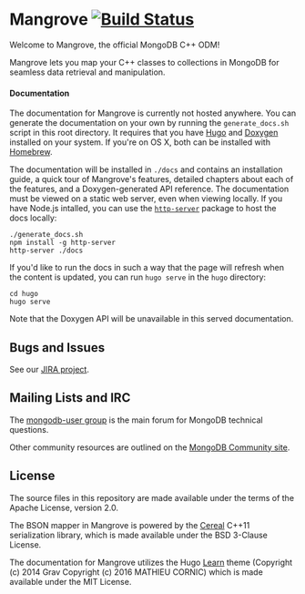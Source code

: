 # Mangrove [![Build Status](https://travis-ci.org/mongodb/mongo-cxx-odm.svg?branch=master)](https://travis-ci.org/mongodb/mongo-cxx-odm)

Welcome to Mangrove, the official MongoDB C++ ODM!

Mangrove lets you map your C++ classes to collections in MongoDB for seamless data retrieval and manipulation.

#### Documentation

The documentation for Mangrove is currently not hosted anywhere. You can generate the documentation on your own by running the `generate_docs.sh` script in this root directory. It requires that you have [Hugo](https://gohugo.io/) and [Doxygen](http://www.stack.nl/~dimitri/doxygen/) installed on your system. If you're on OS X, both can be installed with [Homebrew](http://brew.sh/).

The documentation will be installed in `./docs` and contains an installation guide, a quick tour of Mangrove's features, detailed chapters about each of the features, and a Doxygen-generated API reference. The documentation must be viewed on a static web server, even when viewing locally. If you have Node.js intalled, you can use the [`http-server`](https://www.npmjs.com/package/http-server) package to host the docs locally:

```
./generate_docs.sh
npm install -g http-server
http-server ./docs
```

If you'd like to run the docs in such a way that the page will refresh when the content is updated, you can run `hugo serve` in the `hugo` directory:
```
cd hugo
hugo serve
```

Note that the Doxygen API will be unavailable in this served documentation.

## Bugs and Issues

See our [JIRA project](http://jira.mongodb.org/browse/CXXODM).

## Mailing Lists and IRC

The [mongodb-user group](https://groups.google.com/forum/#!forum/mongodb-user) is the main forum for MongoDB technical questions.

Other community resources are outlined on the [MongoDB Community site](http://dochub.mongodb.org/core/community).

## License

The source files in this repository are made available under the terms of the Apache License, version 2.0.

The BSON mapper in Mangrove is powered by the [Cereal](http://uscilab.github.io/cereal/) C++11 serialization library, which is made available under the BSD 3-Clause License.

The documentation for Mangrove utilizes the Hugo [Learn](https://github.com/matcornic/hugo-theme-learn) theme (Copyright (c) 2014 Grav Copyright (c) 2016 MATHIEU CORNIC) which is made available under the MIT License.


